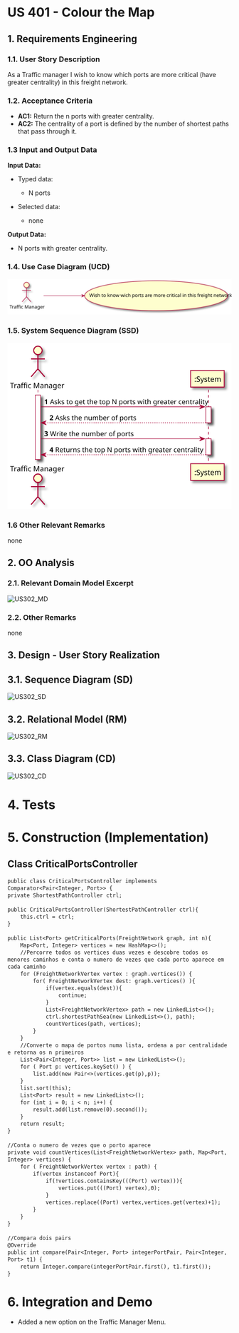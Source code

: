 # US 401 - Colour the Map

## 1. Requirements Engineering

### 1.1. User Story Description

As a Traffic manager I wish to know which ports are more critical (have greater centrality) in this freight network.

### 1.2. Acceptance Criteria

* **AC1:** Return the n ports with greater centrality.
* **AC2:** The centrality of a port is defined by the number of shortest paths that pass through it.


### 1.3 Input and Output Data

**Input Data:**

* Typed data:
    * N ports

* Selected data:
    * none

**Output Data:**

* N ports with greater centrality.

### 1.4. Use Case Diagram (UCD)

![US401_UCD](US401_UCD.svg)

### 1.5. System Sequence Diagram (SSD)

![US401_SSD](US401_SSD.svg)

### 1.6 Other Relevant Remarks

none

## 2. OO Analysis

### 2.1. Relevant Domain Model Excerpt

![US302_MD](US302_MD.svg)

### 2.2. Other Remarks

none

## 3. Design - User Story Realization

## 3.1. Sequence Diagram (SD)

![US302_SD](US302_SD.svg)

## 3.2. Relational Model (RM)

![US302_RM](US302_RM.svg)

## 3.3. Class Diagram (CD)

![US302_CD](US302_CD.svg)

# 4. Tests

# 5. Construction (Implementation)

## Class CriticalPortsController

    public class CriticalPortsController implements Comparator<Pair<Integer, Port>> {
    private ShortestPathController ctrl;

    public CriticalPortsController(ShortestPathController ctrl){
        this.ctrl = ctrl;
    }

    public List<Port> getCriticalPorts(FreightNetwork graph, int n){
        Map<Port, Integer> vertices = new HashMap<>();
        //Percorre todos os vertices duas vezes e descobre todos os menores caminhos e conta o numero de vezes que cada porto aparece em cada caminho
        for (FreightNetworkVertex vertex : graph.vertices()) {
            for( FreightNetworkVertex dest: graph.vertices() ){
                if(vertex.equals(dest)){
                    continue;
                }
                List<FreightNetworkVertex> path = new LinkedList<>();
                ctrl.shortestPathSea(new LinkedList<>(), path);
                countVertices(path, vertices);
            }
        }
        //Converte o mapa de portos numa lista, ordena a por centralidade e retorna os n primeiros
        List<Pair<Integer, Port>> list = new LinkedList<>();
        for ( Port p: vertices.keySet() ) {
            list.add(new Pair<>(vertices.get(p),p));
        }
        list.sort(this);
        List<Port> result = new LinkedList<>();
        for (int i = 0; i < n; i++) {
            result.add(list.remove(0).second());
        }
        return result;
    }

    //Conta o numero de vezes que o porto aparece
    private void countVertices(List<FreightNetworkVertex> path, Map<Port, Integer> vertices) {
        for ( FreightNetworkVertex vertex : path) {
            if(vertex instanceof Port){
                if(!vertices.containsKey(((Port) vertex))){
                    vertices.put(((Port) vertex),0);
                }
                vertices.replace((Port) vertex,vertices.get(vertex)+1);
            }
        }
    }

    //Compara dois pairs
    @Override
    public int compare(Pair<Integer, Port> integerPortPair, Pair<Integer, Port> t1) {
        return Integer.compare(integerPortPair.first(), t1.first());
    }

# 6. Integration and Demo

* Added a new option on the Traffic Manager Menu.